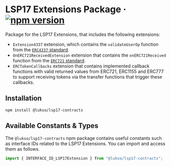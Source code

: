 # LSP17 Extensions Package &middot; [![npm version](https://img.shields.io/npm/v/@lukso/lsp17-contracts.svg?style=flat)](https://www.npmjs.com/package/@lukso/lsp17-contracts)

Package for the LSP17 Extensions, that includes the following extensions:

- `Extension4337` extension, which contains the `validateUserOp` function from the [`ERC4337` standard](https://eips.ethereum.org/EIPS/eip-4337).
- `OnERC721ReceivedExtension` extension that contains the `onERC721Received` function from the [`ERC721` standard](https://eips.ethereum.org/EIPS/eip-721).
- `ERCTokenCallbacks` extension that contains implemented callback functions with valid returned values from ERC721, ERC1155 and ERC777 to support receiving tokens via the transfer functions that trigger these callbacks.

## Installation

```console
npm install @lukso/lsp17-contracts
```

## Available Constants & Types

The `@lukso/lsp17-contracts` npm package contains useful constants such as interface IDs related to the LSP17 Extensions. You can import and access them as follows.

```js
import { INTERFACE_ID_LSP17Extension } from "@lukso/lsp17-contracts";
```
